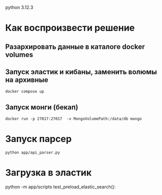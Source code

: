 python 3.12.3

# Как воспроизвести решение

## Разархировать данные в каталоге docker volumes

## Запуск эластик и кибаны, заменить волюмы на архивные

```
docker compose up
```

## Запуск монги (бекап)

```commandline
docker run -p 27017:27017  -v MongoVolumePath:/data/db mongo
```

# Запуск парсер

```commandline
python app/api_parser.py
```

# Загрузка в эластик

python -m app/scripts test_preload_elastic_search():

